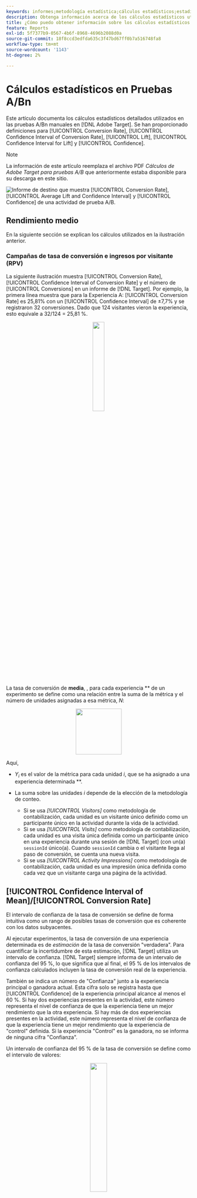 ```yaml
---
keywords: informes;metodología estadística;cálculos estadísticos;estadísticas;media;tasa de conversión;ingresos por visitante;rpv;intervalo de confianza;alza;prueba t de welch;cálculos sin conexión
description: Obtenga información acerca de los cálculos estadísticos utilizados en las actividades [!UICONTROL A/B Test] manuales en  [!DNL Adobe Target].
title: ¿Cómo puedo obtener información sobre los cálculos estadísticos utilizados en las actividades de [!UICONTROL A/B Test]?
feature: Reports
exl-id: 5f7377b9-0567-4b6f-8968-4696b2088d0a
source-git-commit: 18f8ccd3edfda635c3f47bd67ff0b7a516748fa8
workflow-type: tm+mt
source-wordcount: '1143'
ht-degree: 2%

---
```


# Cálculos estadísticos en Pruebas A/Bn

Este artículo documenta los cálculos estadísticos detallados utilizados en las pruebas A/Bn manuales en [!DNL Adobe Target]. Se han proporcionado definiciones para [!UICONTROL Conversion Rate], [!UICONTROL Confidence Interval of Conversion Rate], [!UICONTROL Lift], [!UICONTROL Confidence Interval for Lift] y [!UICONTROL Confidence].

>[!NOTE]
>
>La información de este artículo reemplaza el archivo PDF *Cálculos de Adobe Target para pruebas A/B* que anteriormente estaba disponible para su descarga en este sitio.

![Informe de destino que muestra [!UICONTROL Conversion Rate], [!UICONTROL Average Lift and Confidence Interval] y [!UICONTROL Confidence] de una actividad de prueba A/B.](/help/main/c-reports/statistical-methodology/img/target_report.png)

## Rendimiento medio

En la siguiente sección se explican los cálculos utilizados en la ilustración anterior.

### Campañas de tasa de conversión e ingresos por visitante (RPV)

La siguiente ilustración muestra [!UICONTROL Conversion Rate], [!UICONTROL Confidence Interval of Conversion Rate] y el número de [!UICONTROL Conversions] en un informe de [!DNL Target]. Por ejemplo, la primera línea muestra que para la Experiencia A: [!UICONTROL Conversion Rate] es 25,81% con un [!UICONTROL Confidence Interval] de ±7,7% y se registraron 32 conversiones. Dado que 124 visitantes vieron la experiencia, esto equivale a 32/124 = 25,81 %.

<p style="text-align:center;"><img width="25%" src="img/conv_rate.png"></p>

La tasa de conversión de **media**, *<sub></sub>*, para cada experiencia ** de un experimento se define como una relación entre la suma de la métrica y el número de unidades asignadas a esa métrica, *N<sub></sub>*:

<p style="text-align:center;"><img width="125px" src="img/mean_definition.png"></p>

Aquí,

* *Y<sub>i</sub>* es el valor de la métrica para cada unidad *i*, que se ha asignado a una experiencia determinada **.

* La suma sobre las unidades *i* depende de la elección de la metodología de conteo.

   * Si se usa *[!UICONTROL Visitors]* como metodología de contabilización, cada unidad es un visitante único definido como un participante único en la actividad durante la vida de la actividad.
   * Si se usa *[!UICONTROL Visits]* como metodología de contabilización, cada unidad es una visita única definida como un participante único en una experiencia durante una sesión de [!DNL Target] (con un(a) `sessionId` único(a). Cuando `sessionId` cambia o el visitante llega al paso de conversión, se cuenta una nueva visita.
   * Si se usa *[!UICONTROL Activity Impressions]* como metodología de contabilización, cada unidad es una impresión única definida como cada vez que un visitante carga una página de la actividad.

## [!UICONTROL Confidence Interval of Mean]/[!UICONTROL Conversion Rate]

El intervalo de confianza de la tasa de conversión se define de forma intuitiva como un rango de posibles tasas de conversión que es coherente con los datos subyacentes.

Al ejecutar experimentos, la tasa de conversión de una experiencia determinada es de *estimación* de la tasa de conversión &quot;verdadera&quot;. Para cuantificar la incertidumbre de esta estimación, [!DNL Target] utiliza un intervalo de confianza. [!DNL Target] siempre informa de un intervalo de confianza del 95 %, lo que significa que al final, el 95 % de los intervalos de confianza calculados incluyen la tasa de conversión real de la experiencia.

También se indica un número de &quot;Confianza&quot; junto a la experiencia principal o ganadora actual. Esta cifra solo se registra hasta que [!UICONTROL Confidence] de la experiencia principal alcance al menos el 60 %. Si hay dos experiencias presentes en la actividad, este número representa el nivel de confianza de que la experiencia tiene un mejor rendimiento que la otra experiencia. Si hay más de dos experiencias presentes en la actividad, este número representa el nivel de confianza de que la experiencia tiene un mejor rendimiento que la experiencia de &quot;control&quot; definida. Si la experiencia &quot;Control&quot; es la ganadora, no se informa de ninguna cifra &quot;Confianza&quot;.

Un intervalo de confianza del 95 % de la tasa de conversión *<sub></sub>* se define como el intervalo de valores:

<p style="text-align:center;"><img width="30%" src="img/confidence_interval.png"></p>

Donde el error estándar de la media se define como

<p style="text-align:center;"><img width="75px" src="img/se_conv_continuous.png"></p>

Cuando se utilice una estimación imparcial de la desviación típica de la muestra:

<p style="text-align:center;"><img width="200px" src="img/stdev_definition.png"></p>

Cuando la campaña es una campaña de tasa de conversión (es decir, la métrica de conversión es binaria), el error estándar se reduce a:

<p style="text-align:center;"><img width="150px" src="img/se_conv.png"></p>

## Alza

La siguiente ilustración muestra [!UICONTROL Lift] y [!UICONTROL Confidence Interval of Lift] en un informe de [!DNL Target]. El número representa la media del rango de los límites del alza, y la flecha refleja si el alza es positiva o negativa. La flecha se muestra en gris hasta que la confianza pasa el 95 %. Una vez que la confianza ha superado el umbral, la flecha aparece en verde o en rojo según un alza positiva o negativa.

<p style="text-align:center;"><img width="35%" src="img/lift.png"></p>

El alza entre una experiencia ** y la experiencia de control *<sub>0</sub>* es el &quot;delta&quot; relativo en las tasas de conversión, definido como

<p style="text-align:center;"><img width="15%" src="img/lift_definition.png"></p>

Donde las tasas de conversión individuales son las definidas anteriormente. Más sencillamente,

```
Lift(Experience N) = (Performance_Experience_N - Performance_Control)/ Performance_Control
```

Si la tasa de conversión de la experiencia de control *<sub>0</sub>* es 0, no hay alza.

## [!DNL Confidence Interval of Lift]

El gráfico de gráfico de cuadro de la columna [!UICONTROL Average Lift and Confidence Interval] representa el valor promedio y el 95 % [!UICONTROL Confidence Interval of Lift]. El gráfico del cuadro aparece en gris cuando hay alguna superposición en el intervalo de confianza de una experiencia no de control determinada con el intervalo de confianza de la experiencia de control. El gráfico del cuadro es de color verde o rojo cuando el intervalo de confianza de una experiencia determinada está por encima o por debajo del intervalo de confianza de la experiencia de control.

El error estándar del alza entre una experiencia ** y la experiencia de control *<sub>0</sub>* se define de la siguiente manera:

<p style="text-align:center;"><img width="35%" src="img/se_lift.png" alt="metric-average"></p>

A continuación, el intervalo de confianza del 95 % del alza es:

<p style="text-align:center;"><img width="40%" src="img/lift_CI.png"></p>

Este cálculo usa el método &quot;Delta&quot; y se describe [con más detalle en este documento](/help/main/assets/confidence_interval_lift.pdf)

## [!UICONTROL Confidence]

La última columna muestra la confianza en un informe [!DNL Target]. La confianza de una experiencia es una probabilidad (denotada como porcentaje) de obtener un resultado tan extremo como el que se observa, dado que la hipótesis nula es cierta. En términos de valores p, la confianza mostrada es *1 - valor p*. De forma intuitiva, una mayor confianza significa que es menos probable que la experiencia de control y la que no es de control tengan tasas de conversión iguales.

En [!DNL Target], se realiza una prueba t de **Welch** de dos colas entre la experiencia de prueba y la experiencia de control para comprobar si los medios de las experiencias de prueba y control son los mismos. Debido a que generalmente no sabemos si los tamaños de muestra y las variaciones de dos grupos son iguales antes de ejecutar el experimento y [!DNL Target] también le permite tener porcentajes desiguales de tráfico enviado a cada experiencia, no asumimos que la variación de cada experiencia sea igual. Por lo tanto, se elige la prueba T de Welch en lugar de la prueba T de estudiante.

Para realizar la prueba T de Welch, primero se empieza a calcular la estadística t y los grados de libertad y, a continuación, se ejecuta una prueba T de dos colas para generar el valor p. Finalmente, calculamos la confianza en función del valor p.

La estadística *t* se define como la diferencia de las medias de dos variables aleatorias independientes, ** y *<sub>0</sub>*, divididas por el error estándar de la diferencia:

<p style="text-align:center;"><img width="100px" src="img/t_value.png"></p>

Donde *<sub>v</sub>* y *<sub>v0</sub>* son los medios de ** y *<sub>0</sub>* respectivamente, y el error estándar de la diferencia entre *<sub>v</sub>* y *<sub>v0</sub>* lo dan:

<p style="text-align:center;"><img width="150px" src="img/standard_error_diff.png"></p>

Donde *<sup>2</sup><sub>v</sub>* y *<sup>2</sup><sub>v<sub>0</sub></sub>* son las variaciones de dos experiencias **&#x200B; y *<sub>0</sub>* respectivamente, y *N<sub>v</sub>* y *N<sub>v<sub>0</sub></sub>* son tamaños de muestra para &#x200B;** y *<sub>0</sub>* respectivamente.

Para la prueba T de Welch, el grado de libertad se calcula de la siguiente manera:

<p style="text-align:center;"><img width="180px" src="img/degree_of_freedom.png"></p>

Y el grado de libertad de ** y *<sub>0</sub>* se define de la siguiente manera:

<p style="text-align:center;"><img width="100px" src="img/df_v.png"></p>

<p style="text-align:center;"><img width="100px" src="img/df_v0.png"></p>

A continuación, el valor p se puede calcular a partir del área de las colas de la distribución *t*:

<p style="text-align:center;"><img width="20%" src="img/p_value.png"></p>

Finalmente, la confianza notificada en [!DNL Target] se define como:

<p style="text-align:center;"><img width="20%" src="img/confidence.png"></p>

## Realización de cálculos sin conexión

El [informe CSV descargado](/help/main/c-reports/c-report-settings/downloading-data-in-csv-file.md) solo contiene datos sin procesar; no incluye métricas calculadas, como los ingresos por visitante, el alza o la confianza, utilizadas en las pruebas A/B.

Para calcular estas cantidades estadísticas, descargue el archivo de Excel [!DNL Target] [Calculadora de confianza completa](/help/main/assets/complete_confidence_calculator.xlsx) para introducir el valor de la actividad.
